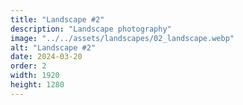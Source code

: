 ```yaml
---
title: "Landscape #2"
description: "Landscape photography"
image: "../../assets/landscapes/02_landscape.webp"
alt: "Landscape #2"
date: 2024-03-20
order: 2
width: 1920
height: 1280
---
```

